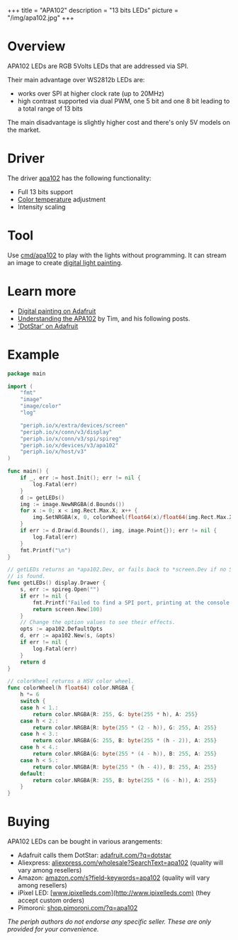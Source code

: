 +++
title = "APA102"
description = "13 bits LEDs"
picture = "/img/apa102.jpg"
+++

# Overview

APA102 LEDs are RGB 5Volts LEDs that are addressed via SPI.

Their main advantage over WS2812b LEDs are:

- works over SPI at higher clock rate (up to 20MHz)
- high contrast supported via dual PWM, one 5 bit and one 8 bit leading to a
  total range of 13 bits

The main disadvantage is slightly higher cost and there's only 5V models on the
market.


# Driver

The driver [apa102](https://periph.io/x/devices/v3/apa102) has the following
functionality:

- Full 13 bits support
- [Color temperature](https://en.wikipedia.org/wiki/Color_temperature)
  adjustment
- Intensity scaling


# Tool

Use
[cmd/apa102](https://github.com/periph/cmd/blob/main/apa102/main.go) to
play with the lights without programming. It can stream an image to create
[digital light painting](https://learn.adafruit.com/dotstar-pi-painter/overview).


# Learn more

- [Digital painting on
  Adafruit](https://learn.adafruit.com/dotstar-pi-painter?view=all)
- [Understanding the
  APA102](https://cpldcpu.wordpress.com/2014/11/30/understanding-the-apa102-superled/)
  by Tim, and his following posts.
- ['DotStar' on
  Adafruit](https://learn.adafruit.com/adafruit-dotstar-leds?view=all)


# Example

```go
package main

import (
    "fmt"
    "image"
    "image/color"
    "log"

    "periph.io/x/extra/devices/screen"
    "periph.io/x/conn/v3/display"
    "periph.io/x/conn/v3/spi/spireg"
    "periph.io/x/devices/v3/apa102"
    "periph.io/x/host/v3"
)

func main() {
    if _, err := host.Init(); err != nil {
        log.Fatal(err)
    }
    d := getLEDs()
    img := image.NewNRGBA(d.Bounds())
    for x := 0; x < img.Rect.Max.X; x++ {
        img.SetNRGBA(x, 0, colorWheel(float64(x)/float64(img.Rect.Max.X)))
    }
    if err := d.Draw(d.Bounds(), img, image.Point{}); err != nil {
        log.Fatal(err)
    }
    fmt.Printf("\n")
}

// getLEDs returns an *apa102.Dev, or fails back to *screen.Dev if no SPI port
// is found.
func getLEDs() display.Drawer {
    s, err := spireg.Open("")
    if err != nil {
        fmt.Printf("Failed to find a SPI port, printing at the console:\n")
        return screen.New(100)
    }
    // Change the option values to see their effects.
    opts := apa102.DefaultOpts
    d, err := apa102.New(s, &opts)
    if err != nil {
        log.Fatal(err)
    }
    return d
}

// colorWheel returns a HSV color wheel.
func colorWheel(h float64) color.NRGBA {
    h *= 6
    switch {
    case h < 1.:
        return color.NRGBA{R: 255, G: byte(255 * h), A: 255}
    case h < 2.:
        return color.NRGBA{R: byte(255 * (2 - h)), G: 255, A: 255}
    case h < 3.:
        return color.NRGBA{G: 255, B: byte(255 * (h - 2)), A: 255}
    case h < 4.:
        return color.NRGBA{G: byte(255 * (4 - h)), B: 255, A: 255}
    case h < 5.:
        return color.NRGBA{R: byte(255 * (h - 4)), B: 255, A: 255}
    default:
        return color.NRGBA{R: 255, B: byte(255 * (6 - h)), A: 255}
    }
}
```


# Buying

APA102 LEDs can be bought in various arangements:

- Adafruit calls them DotStar:
  [adafruit.com/?q=dotstar](https://www.adafruit.com/?q=dotstar)
- Aliexpress:
  [aliexpress.com/wholesale?SearchText=apa102](https://aliexpress.com/wholesale?SearchText=apa102)
  (quality will vary among resellers)
- Amazon:
  [amazon.com/s?field-keywords=apa102](https://amazon.com/s?field-keywords=apa102)
  (quality will vary among resellers)
- iPixel LED: [www.ipixelleds.com](http://www.ipixelleds.com) (they accept
  custom orders)
- Pimoroni: [shop.pimoroni.com/?q=apa102](https://shop.pimoroni.com/?q=apa102)

_The periph authors do not endorse any specific seller. These are only provided
for your convenience._
